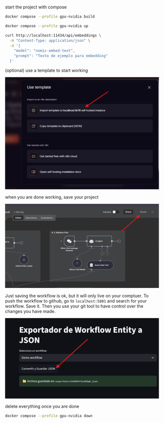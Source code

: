 start the project with compose

```sh
docker compose --profile gpu-nvidia build
```

```sh
docker compose --profile gpu-nvidia up
```

```sh
curl http://localhost:11434/api/embeddings \
  -H "Content-Type: application/json" \
  -d '{
    "model": "nomic-embed-text",
    "prompt": "Texto de ejemplo para embedding"
  }'

```

(optional) use a template to start working

<img src="README images/image-1.png" alt="alt text" width="600"/>

when you are done working, save your project

<img src="README images/image-2.png" alt="alt text" width="600"/>

Just saving the workflow is ok, but it will only live on your comptuer. To push the workflow to github, go to `localhost:5801` and search for your workflow. Save it. Then you use your git tool to have control over the changes you have made.

<img src="README images/image.png" alt="alt text" width="600"/>

delete everything once you are done

```sh
docker compose --profile gpu-nvidia down
```